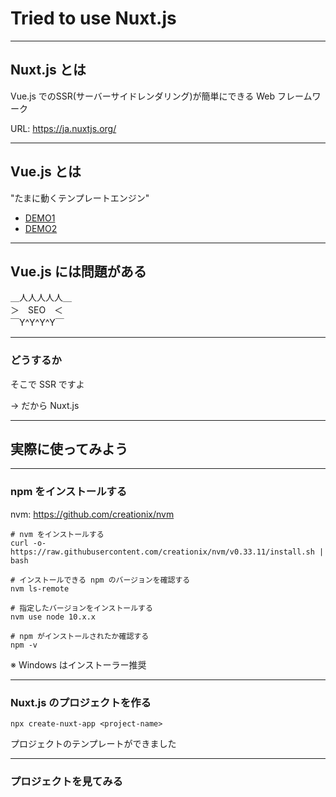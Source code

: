 # Tried to use Nuxt.js

---

## Nuxt.js とは

Vue.js でのSSR(サーバーサイドレンダリング)が簡単にできる Web フレームワーク

URL: https://ja.nuxtjs.org/

---

## Vue.js とは

"たまに動くテンプレートエンジン"

* [DEMO1](./tried_to_use_nuxtjs/vue-example.1.html)
* [DEMO2](./tried_to_use_nuxtjs/vue-example.2.html)

---

## Vue.js には問題がある

＿人人人人人＿  
＞　SEO　＜  
￣Y^Y^Y^Y￣  

---

### どうするか

そこで SSR ですよ

→ だから Nuxt.js

---

## 実際に使ってみよう

---

### npm をインストールする

nvm: https://github.com/creationix/nvm
```
# nvm をインストールする
curl -o- https://raw.githubusercontent.com/creationix/nvm/v0.33.11/install.sh | bash

# インストールできる npm のバージョンを確認する
nvm ls-remote

# 指定したバージョンをインストールする
nvm use node 10.x.x

# npm がインストールされたか確認する
npm -v
```

※ Windows はインストーラー推奨

---

### Nuxt.js のプロジェクトを作る

```
npx create-nuxt-app <project-name>
```

プロジェクトのテンプレートができました

---

### プロジェクトを見てみる
